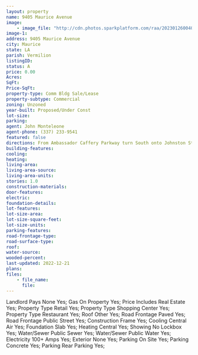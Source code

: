 ```yaml
---
layout: property
name: 9405 Maurice Avenue
image:
    - image_file: "http://cdn.photos.sparkplatform.com/raa/20230126004048795673000000.jpg"
image-1:
address: 9405 Maurice Avenue
city: Maurice
state: LA
parish: Vermilion
listingID: 
status: A
price: 0.00
Acres: 
SqFt: 
Price-SqFt: 
property-type: Comm Bldg Sale/Lease
property-subtype: Commercial
zoning: Unzoned
year-built: Proposed/Under Const
lot-size: 
parking: 
agent: John Monteleone
agent-phone: (337) 233-9541
featured: false
directions: From Ambassador Caffery Parkway turn South onto Johnston Street (Hwy 167) to Maurice. Johnston Street becomes Maurice Ave in Maurice. Village Station is located on the corner of Maurice Ave (US Hwy 167) at Milton Road (LA Hwy 92)
building-features: 
cooling: 
heating: 
living-area: 
living-area-source: 
living-area-units: 
stories: 1.0
construction-materials: 
door-features: 
electric: 
foundation-details: 
lot-features: 
lot-size-area: 
lot-size-square-feet: 
lot-size-units: 
parking-features: 
road-frontage-type: 
road-surface-type: 
roof: 
water-source: 
wooded-percent: 
last-updated: 2022-12-21
plans: 
files:
    - file_name:
      file:
---
```

Landlord Pays	None	Yes;
Gas	On Property	Yes;
Price Includes	Real Estate	Yes;
Property Type	Retail	Yes;
Property Type	Shopping Center	Yes;
Property Type	Restaurant	Yes;
Roof	Other	Yes;
Road Frontage	Paved	Yes;
Road Frontage	Public Street	Yes;
Construction	Frame	Yes;
Cooling	Central Air	Yes;
Foundation	Slab	Yes;
Heating	Central	Yes;
Showing	No Lockbox	Yes;
Water/Sewer	Public Sewer	Yes;
Water/Sewer	Public Water	Yes;
Electricity	100+ Amps	Yes;
Exterior	None	Yes;
Parking	On Site	Yes;
Parking	Concrete	Yes;
Parking	Rear Parking	Yes;

